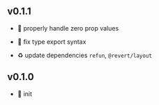 ## v0.1.1

* 🐞 properly handle zero prop values

* 🐞 fix type export syntax

* ♻️ update dependencies `refun`, `@revert/layout`

## v0.1.0

* 🐣 init
